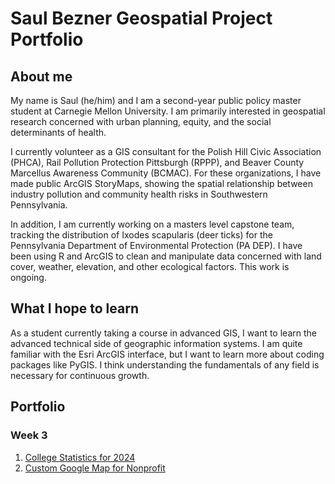 # Saul Bezner Geospatial Project Portfolio

## About me 
My name is Saul (he/him) and I am a second-year public policy master student at Carnegie Mellon University. I am primarily interested in geospatial research concerned with urban planning, equity, and the social determinants of health.

I currently volunteer as a GIS consultant for the Polish Hill Civic Association (PHCA), Rail Pollution Protection Pittsburgh (RPPP), and Beaver County Marcellus Awareness Community (BCMAC). For these organizations, I have made public ArcGIS StoryMaps, showing the spatial relationship between industry pollution and community health risks in Southwestern Pennsylvania.

In addition, I am currently working on a masters level capstone team, tracking the distribution of Ixodes scapularis (deer ticks) for the Pennsylvania Department of Environmental Protection (PA DEP). I have been using R and ArcGIS to clean and manipulate data concerned with land cover, weather, elevation, and other ecological factors. This work is ongoing.

## What I hope to learn
As a student currently taking a course in advanced GIS, I want to learn the advanced technical side of geographic information systems. I am quite familiar with the Esri ArcGIS interface, but I want to learn more about coding packages like PyGIS. I think understanding the fundamentals of any field is necessary for continuous growth.

## Portfolio
### Week 3
 1. [College Statistics for 2024](NewInsights.md)
 2. [Custom Google Map for Nonprofit](GoogleMap-URL.md)

